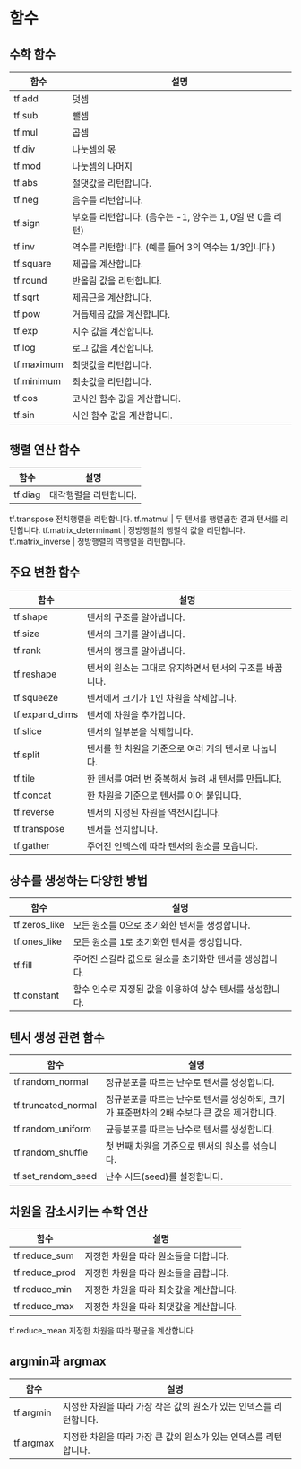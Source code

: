 # 함수 

## 수학 함수
함수 | 설명
--- | ---
tf.add | 덧셈
tf.sub | 뺄셈
tf.mul | 곱셈
tf.div | 나눗셈의 몫
tf.mod | 나눗셈의 나머지
tf.abs | 절댓값을 리턴합니다.
tf.neg | 음수를 리턴합니다.
tf.sign | 부호를 리턴합니다. (음수는 -1, 양수는 1, 0일 땐 0을 리턴)
tf.inv | 역수를 리턴합니다. (예를 들어 3의 역수는 1/3입니다.)
tf.square | 제곱을 계산합니다.
tf.round | 반올림 값을 리턴합니다.
tf.sqrt | 제곱근을 계산합니다.
tf.pow | 거듭제곱 값을 계산합니다.
tf.exp | 지수 값을 계산합니다.
tf.log | 로그 값을 계산합니다.
tf.maximum | 최댓값을 리턴합니다.
tf.minimum | 최솟값을 리턴합니다.
tf.cos | 코사인 함수 값을 계산합니다.
tf.sin | 사인 함수 값을 계산합니다.

## 행렬 연산 함수
함수 | 설명
--- | ---
tf.diag | 대각행렬을 리턴합니다.
tf.transpose 전치행렬을 리턴합니다.
tf.matmul | 두 텐서를 행렬곱한 결과 텐서를 리턴합니다.
tf.matrix_determinant | 정방행렬의 행렬식 값을 리턴합니다.
tf.matrix_inverse | 정방행렬의 역행렬을 리턴합니다.

## 주요 변환 함수
함수 | 설명
--- | ---
tf.shape | 텐서의 구조를 알아냅니다.
tf.size | 텐서의 크기를 알아냅니다.
tf.rank | 텐서의 랭크를 알아냅니다.
tf.reshape | 텐서의 원소는 그대로 유지하면서 텐서의 구조를 바꿉니다.
tf.squeeze | 텐서에서 크기가 1인 차원을 삭제합니다.
tf.expand_dims | 텐서에 차원을 추가합니다.
tf.slice | 텐서의 일부분을 삭제합니다.
tf.split | 텐서를 한 차원을 기준으로 여러 개의 텐서로 나눕니다.
tf.tile | 한 텐서를 여러 번 중복해서 늘려 새 텐서를 만듭니다.
tf.concat | 한 차원을 기준으로 텐서를 이어 붙입니다.
tf.reverse | 텐서의 지정된 차원을 역전시킵니다.
tf.transpose | 텐서를 전치합니다.
tf.gather | 주어진 인덱스에 따라 텐서의 원소를 모읍니다.

## 상수를 생성하는 다양한 방법
함수 | 설명
--- | ---
tf.zeros_like | 모든 원소를 0으로 초기화한 텐서를 생성합니다.
tf.ones_like | 모든 원소를 1로 초기화한 텐서를 생성합니다.
tf.fill | 주어진 스칼라 값으로 원소를 초기화한 텐서를 생성합니다.
tf.constant | 함수 인수로 지정된 값을 이용하여 상수 텐서를 생성합니다.

## 텐서 생성 관련 함수
함수 | 설명
--- | ---
tf.random_normal | 정규분포를 따르는 난수로 텐서를 생성합니다.
tf.truncated_normal | 정규분포를 따르는 난수로 텐서를 생성하되, 크기가 표준편차의 2배 수보다 큰 값은 제거합니다.
tf.random_uniform | 균등분포를 따르는 난수로 텐서를 생성합니다.
tf.random_shuffle | 첫 번째 차원을 기준으로 텐서의 원소를 섞습니다.
tf.set_random_seed | 난수 시드(seed)를 설정합니다.

## 차원을 감소시키는 수학 연산
함수 | 설명
--- | ---
tf.reduce_sum | 지정한 차원을 따라 원소들을 더합니다.
tf.reduce_prod | 지정한 차원을 따라 원소들을 곱합니다.
tf.reduce_min | 지정한 차원을 따라 최솟값을 계산합니다.
tf.reduce_max | 지정한 차원을 따라 최댓값을 계산합니다.
tf.reduce_mean  지정한 차원을 따라 평균을 계산합니다.

## argmin과 argmax
함수 | 설명
--- | ---
tf.argmin | 지정한 차원을 따라 가장 작은 값의 원소가 있는 인덱스를 리턴합니다.
tf.argmax | 지정한 차원을 따라 가장 큰 값의 원소가 있는 인덱스를 리턴합니다.
